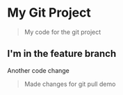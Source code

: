 # My Git Project

> My code for the git project

## I'm in the feature branch

Another code change

> Made changes for git pull demo
